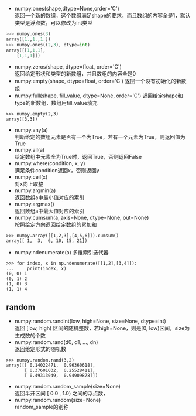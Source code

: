 - numpy.ones(shape,dtype=None,order='C')  
返回一个新的数组，这个数组满足shape的要求，而且数组的内容全是1，默认类型是浮点数，可以修改为int类型
```python
>>> numpy.ones(3)
array([1.,1.,1.])
>>> numpy.ones((2,3), dtype=int)
array([[1,1,1],
    [1,1,1]])
```
- numpy.zeros(shape, dtype=float, order='C')  
返回给定形状和类型的新数组，并且数组的内容全是0
- numpy.empty(shape, dtype=float, order='C')
返回一个没有初始化的新数组
- numpy.full(shape, fill_value, dtype=None, order='C')
返回给定shape和type的新数组，数组用fill_value填充  
```
>>> numpy.empty(2,3)
array([3,3])
```
- numpy.any(a)  
判断给定的数组元素是否有一个为True，若有一个元素为True，则返回值为True
- numpy.all(a)  
给定数组中元素全为True时，返回True，否则返回False
- numpy.where(condition, x, y)  
满足条件condition返回x，否则返回y
- numpy.ceil(x)  
对x向上取整
- numpy.argmin(a)  
返回数组a中最小值对应的索引
- numpy.argmax()  
返回数组a中最大值对应的索引
- numpy.cumsum(a, axis=None, dtype=None, out=None)  
按照给定方向返回给定数组的累加和
```
>>> numpy.array([[1,2,3],[4,5,6]]).cumsum()
array([ 1,  3,  6, 10, 15, 21])
```
- numpy.ndenumerate(a)
多维索引迭代器
```
>>> for index, x in np.ndenumerate([[1,2],[3,4]]):
...     print(index, x)
(0, 0) 1
(0, 1) 2
(1, 0) 3
(1, 1) 4
```

## random
- numpy.random.randint(low, high=None, size=None, dtype=int)  
返回 [low, high) 区间的随机整数，若high=None，则是[0, low)区间，size为生成数的个数
- numpy.random.rand(d0, d1, ..., dn)  
返回给定形式的随机数
```
>>> numpy.random.rand(3,2)
array([[ 0.14022471,  0.96360618],
       [ 0.37601032,  0.25528411],
       [ 0.49313049,  0.94909878]])
```
- numpy.random.random_sample(size=None)  
返回半开区间 [ 0.0 , 1.0) 之间的浮点数，
- numpy.random.random(size=None)  
random_sample的别称

